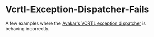 # Vcrtl-Exception-Dispatcher-Fails
A few examples where the [Avakar's VCRTL exception dispatcher](https://github.com/avakar/vcrtl) is behaving incorrectly.
